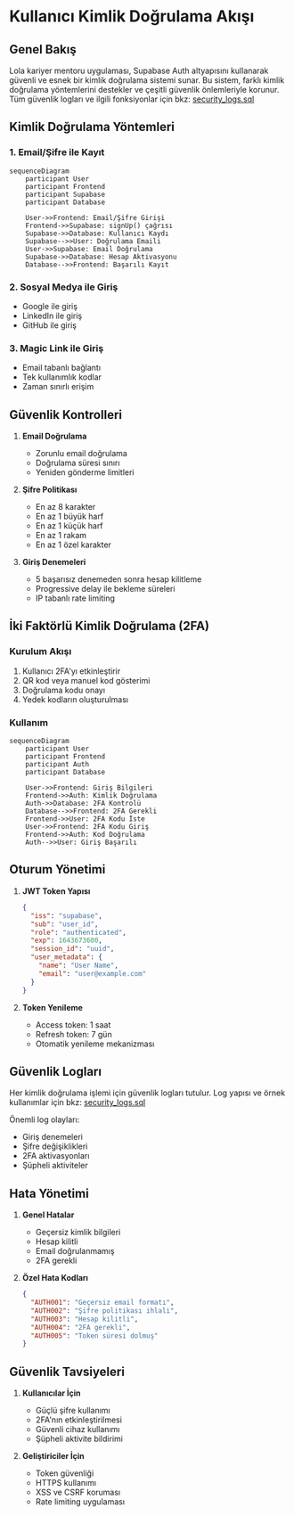 # Kullanıcı Kimlik Doğrulama Akışı

## Genel Bakış

Lola kariyer mentoru uygulaması, Supabase Auth altyapısını kullanarak güvenli ve esnek bir kimlik doğrulama sistemi sunar. Bu sistem, farklı kimlik doğrulama yöntemlerini destekler ve çeşitli güvenlik önlemleriyle korunur. Tüm güvenlik logları ve ilgili fonksiyonlar için bkz: [security_logs.sql](../code_examples/security_logs.sql)

## Kimlik Doğrulama Yöntemleri

### 1. Email/Şifre ile Kayıt
```mermaid
sequenceDiagram
    participant User
    participant Frontend
    participant Supabase
    participant Database
    
    User->>Frontend: Email/Şifre Girişi
    Frontend->>Supabase: signUp() çağrısı
    Supabase->>Database: Kullanıcı Kaydı
    Supabase-->>User: Doğrulama Emaili
    User->>Supabase: Email Doğrulama
    Supabase->>Database: Hesap Aktivasyonu
    Database-->>Frontend: Başarılı Kayıt
```

### 2. Sosyal Medya ile Giriş
- Google ile giriş
- LinkedIn ile giriş
- GitHub ile giriş

### 3. Magic Link ile Giriş
- Email tabanlı bağlantı
- Tek kullanımlık kodlar
- Zaman sınırlı erişim

## Güvenlik Kontrolleri

1. **Email Doğrulama**
   - Zorunlu email doğrulama
   - Doğrulama süresi sınırı
   - Yeniden gönderme limitleri

2. **Şifre Politikası**
   - En az 8 karakter
   - En az 1 büyük harf
   - En az 1 küçük harf
   - En az 1 rakam
   - En az 1 özel karakter

3. **Giriş Denemeleri**
   - 5 başarısız denemeden sonra hesap kilitleme
   - Progressive delay ile bekleme süreleri
   - IP tabanlı rate limiting

## İki Faktörlü Kimlik Doğrulama (2FA)

### Kurulum Akışı
1. Kullanıcı 2FA'yı etkinleştirir
2. QR kod veya manuel kod gösterimi
3. Doğrulama kodu onayı
4. Yedek kodların oluşturulması

### Kullanım
```mermaid
sequenceDiagram
    participant User
    participant Frontend
    participant Auth
    participant Database
    
    User->>Frontend: Giriş Bilgileri
    Frontend->>Auth: Kimlik Doğrulama
    Auth->>Database: 2FA Kontrolü
    Database-->>Frontend: 2FA Gerekli
    Frontend->>User: 2FA Kodu İste
    User->>Frontend: 2FA Kodu Giriş
    Frontend->>Auth: Kod Doğrulama
    Auth-->>User: Giriş Başarılı
```

## Oturum Yönetimi

1. **JWT Token Yapısı**
   ```json
   {
     "iss": "supabase",
     "sub": "user_id",
     "role": "authenticated",
     "exp": 1643673600,
     "session_id": "uuid",
     "user_metadata": {
       "name": "User Name",
       "email": "user@example.com"
     }
   }
   ```

2. **Token Yenileme**
   - Access token: 1 saat
   - Refresh token: 7 gün
   - Otomatik yenileme mekanizması

## Güvenlik Logları

Her kimlik doğrulama işlemi için güvenlik logları tutulur. Log yapısı ve örnek kullanımlar için bkz: [security_logs.sql](../code_examples/security_logs.sql)

Önemli log olayları:
- Giriş denemeleri
- Şifre değişiklikleri
- 2FA aktivasyonları
- Şüpheli aktiviteler

## Hata Yönetimi

1. **Genel Hatalar**
   - Geçersiz kimlik bilgileri
   - Hesap kilitli
   - Email doğrulanmamış
   - 2FA gerekli

2. **Özel Hata Kodları**
   ```json
   {
     "AUTH001": "Geçersiz email formatı",
     "AUTH002": "Şifre politikası ihlali",
     "AUTH003": "Hesap kilitli",
     "AUTH004": "2FA gerekli",
     "AUTH005": "Token süresi dolmuş"
   }
   ```

## Güvenlik Tavsiyeleri

1. **Kullanıcılar İçin**
   - Güçlü şifre kullanımı
   - 2FA'nın etkinleştirilmesi
   - Güvenli cihaz kullanımı
   - Şüpheli aktivite bildirimi

2. **Geliştiriciler İçin**
   - Token güvenliği
   - HTTPS kullanımı
   - XSS ve CSRF koruması
   - Rate limiting uygulaması
